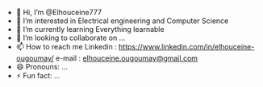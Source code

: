 - 👋 Hi, I’m @Elhouceine777
- 👀 I’m interested in Electrical engineering and Computer Science
- 🌱 I’m currently learning Everything learnable
- 💞️ I’m looking to collaborate on ...
- 📫 How to reach me Linkedin : https://www.linkedin.com/in/elhouceine-ougoumay/ e-mail : elhouceine.ougoumay@gmail.com
- 😄 Pronouns: ...
- ⚡ Fun fact: ...

<!---
Elhouceine777/Elhouceine777 is a ✨ special ✨ repository because its `README.md` (this file) appears on your GitHub profile.
You can click the Preview link to take a look at your changes.
--->
